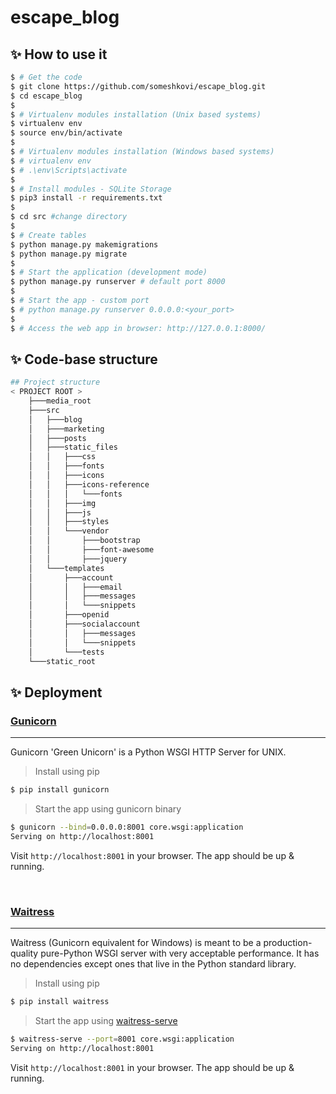 # escape_blog

## ✨ How to use it

```bash
$ # Get the code
$ git clone https://github.com/someshkovi/escape_blog.git
$ cd escape_blog
$
$ # Virtualenv modules installation (Unix based systems)
$ virtualenv env
$ source env/bin/activate
$
$ # Virtualenv modules installation (Windows based systems)
$ # virtualenv env
$ # .\env\Scripts\activate
$
$ # Install modules - SQLite Storage
$ pip3 install -r requirements.txt
$
$ cd src #change directory
$
$ # Create tables
$ python manage.py makemigrations
$ python manage.py migrate
$
$ # Start the application (development mode)
$ python manage.py runserver # default port 8000
$
$ # Start the app - custom port
$ # python manage.py runserver 0.0.0.0:<your_port>
$
$ # Access the web app in browser: http://127.0.0.1:8000/
```

## ✨ Code-base structure
```bash
## Project structure
< PROJECT ROOT >
    ├───media_root
    ├───src
    │   ├───blog
    │   ├───marketing
    │   ├───posts
    │   ├───static_files
    │   │   ├───css
    │   │   ├───fonts
    │   │   ├───icons
    │   │   ├───icons-reference
    │   │   │   └───fonts
    │   │   ├───img
    │   │   ├───js
    │   │   ├───styles
    │   │   └───vendor
    │   │       ├───bootstrap
    │   │       ├───font-awesome
    │   │       ├───jquery
    │   └───templates
    │       ├───account
    │       │   ├───email
    │       │   ├───messages
    │       │   └───snippets
    │       ├───openid
    │       ├───socialaccount
    │       │   ├───messages
    │       │   └───snippets
    │       └───tests
    └───static_root
```

## ✨ Deployment

### [Gunicorn](https://gunicorn.org/)
---

Gunicorn 'Green Unicorn' is a Python WSGI HTTP Server for UNIX.

> Install using pip

```bash
$ pip install gunicorn
```
> Start the app using gunicorn binary

```bash
$ gunicorn --bind=0.0.0.0:8001 core.wsgi:application
Serving on http://localhost:8001
```

Visit `http://localhost:8001` in your browser. The app should be up & running.


<br />

### [Waitress](https://docs.pylonsproject.org/projects/waitress/en/stable/)
---

Waitress (Gunicorn equivalent for Windows) is meant to be a production-quality pure-Python WSGI server with very acceptable performance. It has no dependencies except ones that live in the Python standard library.

> Install using pip

```bash
$ pip install waitress
```
> Start the app using [waitress-serve](https://docs.pylonsproject.org/projects/waitress/en/stable/runner.html)

```bash
$ waitress-serve --port=8001 core.wsgi:application
Serving on http://localhost:8001
```

Visit `http://localhost:8001` in your browser. The app should be up & running.

<br />
